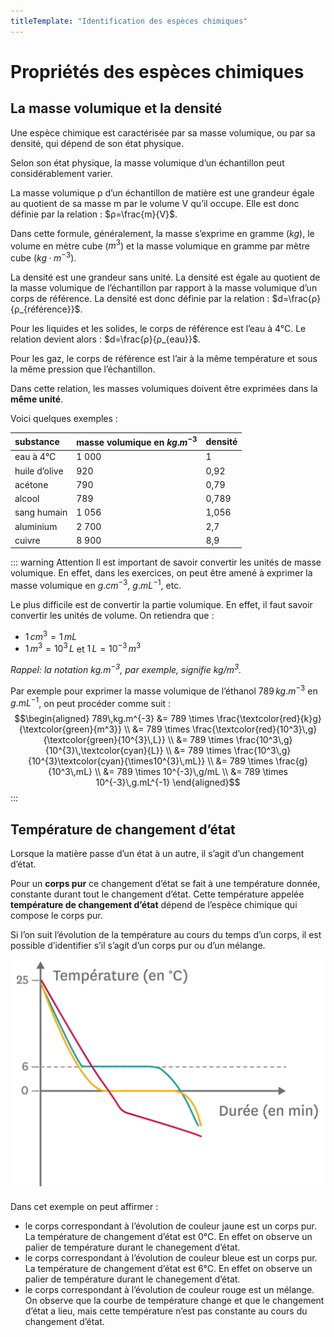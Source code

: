 ```yaml
---
titleTemplate: "Identification des espèces chimiques"
---
```


# Propriétés des espèces chimiques

## La masse volumique et la densité

Une espèce chimique est caractérisée par sa masse volumique, ou par sa densité, qui dépend de son état physique.

Selon son état physique, la masse volumique d’un échantillon peut considérablement varier.

La masse volumique ρ d’un échantillon de matière est une grandeur égale au quotient de sa masse m par le volume V qu’il occupe. Elle est donc définie par la relation : $ρ=\frac{m}{V}$.

Dans cette formule, généralement, la masse s’exprime en gramme ($kg$), le volume en mètre cube ($m^3$) et la masse volumique en gramme par mètre cube ($kg·m^{-3}$).

La densité est une grandeur sans unité. La densité est égale au quotient de la masse volumique de l’échantillon par rapport à la masse volumique d’un corps de référence. La densité est donc définie par la relation : $d=\frac{ρ}{ρ_{référence}}$.

Pour les liquides et les solides, le corps de référence est l’eau à 4°C. Le relation devient alors : $d=\frac{ρ}{ρ_{eau}}$.

Pour les gaz, le corps de référence est l’air à la même température et sous la même pression que l’échantillon.

Dans cette relation, les masses volumiques doivent être exprimées dans la **même unité**.

Voici quelques exemples :

| substance     | masse volumique en $kg.m^{-3}$ | densité |
| :------------ | :----------------------------- | :------ |
| eau à 4°C     | 1 000                          | 1       |
| huile d’olive | 920                            | 0,92    |
| acétone       | 790                            | 0,79    |
| alcool        | 789                            | 0,789   |
| sang humain   | 1 056                          | 1,056   |
| aluminium     | 2 700                          | 2,7     |
| cuivre        | 8 900                          | 8,9     |

::: warning Attention
Il est important de savoir convertir les unités de masse volumique. En effet, dans les exercices, on peut être amené à exprimer la masse volumique en $g.cm^{-3}$, $g.mL^{-1}$, etc.

Le plus difficile est de convertir la partie volumique. En effet, il faut savoir convertir les unités de volume. On retiendra que :

- $1\,cm^3=1\,mL$
- $1\,m^3=10^{3}\,L$ et $1\,L=10^{-3}\,m^{3}$

*Rappel: la notation $kg.m^{-3}$, par exemple, signifie $kg/m^3$.*

Par exemple pour exprimer la masse volumique de l’éthanol $789\,kg.m^{-3}$ en $g.mL^{-1}$, on peut procéder comme suit :
$$\begin{aligned}
789\,kg.m^{-3} &= 789 \times \frac{\textcolor{red}{k}g}{\textcolor{green}{m^3}} \\
&= 789 \times \frac{\textcolor{red}{10^3}\,g}{\textcolor{green}{10^{3}\,L}} \\
&= 789 \times \frac{10^3\,g}{10^{3}\,\textcolor{cyan}{L}} \\
&= 789 \times \frac{10^3\,g}{10^{3}\textcolor{cyan}{\times10^{3}\,mL}} \\
&= 789 \times \frac{g}{10^3\,mL} \\
&= 789 \times 10^{-3}\,g/mL \\
&= 789 \times 10^{-3}\,g.mL^{-1}
\end{aligned}$$
:::

## Température de changement d’état

Lorsque la matière passe d’un état à un autre, il s’agit d’un changement d’état.

Pour un **corps pur** ce changement d’état se fait à une température donnée, constante durant tout le changement d’état. Cette température appelée **température de changement d’état** dépend de l’espèce chimique qui compose le corps pur.

Si l’on suit l’évolution de la température au cours du temps d’un corps, il est possible d’identifier s’il s’agit d’un corps pur ou d’un mélange.

![Température de changement d’état](/images/cours/temperature-changement-etat.png "Suivi de température de 3 corps en fonction du temps lors d’un refroidissement")

Dans cet exemple on peut affirmer :

- le corps correspondant à l’évolution de couleur jaune est un corps pur. La température de changement d’état est 0°C. En effet on observe un palier de température durant le chanegement d’état.
- le corps correspondant à l’évolution de couleur bleue est un corps pur. La température de changement d’état est 6°C. En effet on observe un palier de température durant le chanegement d’état.
- le corps correspondant à l’évolution de couleur rouge est un mélange. On observe que la courbe de température change et que le changement d’état a lieu, mais cette température n’est pas constante au cours du changement d’état.
